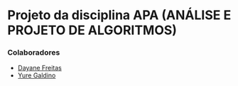 # Projeto da disciplina APA (ANÁLISE E PROJETO DE ALGORITMOS)

### Colaboradores 
   * [Dayane Freitas](https://github.com/DayaneFreitas)
   * [Yure Galdino](https://github.com/yuregl)
   
